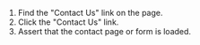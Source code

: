 1. Find the "Contact Us" link on the page.
2. Click the "Contact Us" link.
3. Assert that the contact page or form is loaded.